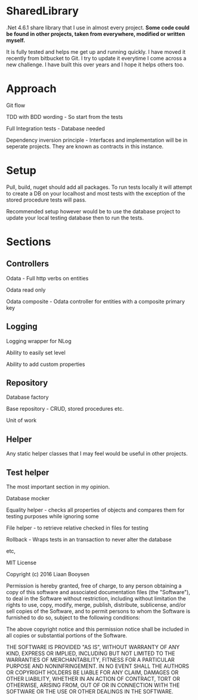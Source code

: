 # SharedLibrary
.Net 4.6.1 share library that I use in almost every project.
<strong>Some code could be found in other projects, taken from everywhere, modified or written myself.  </strong>

It is fully tested and helps me get up and running quickly. I have moved it recently from bitbucket to Git.  I try to update it 
everytime I come across a new challenge.  I have built this over years and I hope it helps others too.

<h1>Approach</h1>
<P>Git flow </p>
<P>TDD with BDD wording - So start from the tests</p>
<P>Full Integration tests - Database needed</p>
<P>Dependency inversion principle - Interfaces and implementation will be in seperate projects.  They are known as contracts in this instance.</p>

<h1>Setup</h1>
Pull, build, nuget should add all packages.  To run tests locally it will attempt to create a DB on your localhost and most tests with the exception of the 
stored procedure tests will pass.  

<p>Recommended setup however would be to use the database project to update your local testing database then to run the tests. </p>

<h1>Sections</h1>
<h2>Controllers</h2>
<p>Odata - Full http verbs on entities</p>
<p>Odata read only</p>
<p>Odata composite - Odata controller for entities with a composite primary key</p>

<h2>Logging</h2>
<p>Logging wrapper for NLog</p>
<p>Ability to easily set level</p>
<p>Ability to add custom properties</p>

<h2>Repository</h2>
<p>Database factory</p>
<p>Base repository - CRUD, stored procedures etc. </p>
<p>Unit of work</p>

<h2>Helper</h2>
Any static helper classes that I may feel would be useful in other projects.  

<h2>Test helper</h2>
The most important section in my opinion.  

<p>Database mocker</p>
<p>Equality helper - checks all properties of objects and compares them for testing purposes while ignoring some</p>
<p>File helper - to retrieve relative checked in files for testing</p>
<p>Rollback - Wraps tests in an transaction to never alter the database</p>
<p>etc,</p>

MIT License

Copyright (c) 2016 Liaan Booysen

Permission is hereby granted, free of charge, to any person obtaining a copy
of this software and associated documentation files (the "Software"), to deal
in the Software without restriction, including without limitation the rights
to use, copy, modify, merge, publish, distribute, sublicense, and/or sell
copies of the Software, and to permit persons to whom the Software is
furnished to do so, subject to the following conditions:

The above copyright notice and this permission notice shall be included in all
copies or substantial portions of the Software.

THE SOFTWARE IS PROVIDED "AS IS", WITHOUT WARRANTY OF ANY KIND, EXPRESS OR
IMPLIED, INCLUDING BUT NOT LIMITED TO THE WARRANTIES OF MERCHANTABILITY,
FITNESS FOR A PARTICULAR PURPOSE AND NONINFRINGEMENT. IN NO EVENT SHALL THE
AUTHORS OR COPYRIGHT HOLDERS BE LIABLE FOR ANY CLAIM, DAMAGES OR OTHER
LIABILITY, WHETHER IN AN ACTION OF CONTRACT, TORT OR OTHERWISE, ARISING FROM,
OUT OF OR IN CONNECTION WITH THE SOFTWARE OR THE USE OR OTHER DEALINGS IN THE
SOFTWARE.
